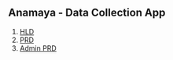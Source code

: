 ## Anamaya - Data Collection App

1. [HLD](https://app.diagrams.net/#G1USCnHtlq65-3K8acZ4m2TtsY6Fmm1nVi#%7B%22pageId%22%3A%22O7ux75B_1DrAT9VuCZzA%22%7D)
2. [PRD](https://docs.google.com/document/d/1gMNlVjF9GFZrY_vlAPohcUMwfjP9l35ayjCqcMhRskk/edit?usp=sharing)
3. [Admin PRD]()



